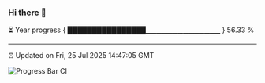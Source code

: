 ### Hi there 👋

⏳ Year progress { ████████████████▁▁▁▁▁▁▁▁▁▁▁▁▁▁ } 56.33 %

---

⏰ Updated on Fri, 25 Jul 2025 14:47:05 GMT

![Progress Bar CI](https://github.com/IshwaranRudhara/GIT-ACTION/workflows/Progress%20Bar%20CI/badge.svg)
